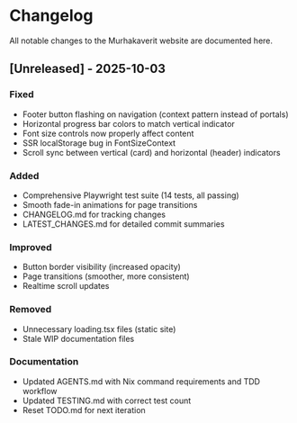 # Changelog

All notable changes to the Murhakaverit website are documented here.

## [Unreleased] - 2025-10-03

### Fixed
- Footer button flashing on navigation (context pattern instead of portals)
- Horizontal progress bar colors to match vertical indicator
- Font size controls now properly affect content
- SSR localStorage bug in FontSizeContext
- Scroll sync between vertical (card) and horizontal (header) indicators

### Added
- Comprehensive Playwright test suite (14 tests, all passing)
- Smooth fade-in animations for page transitions
- CHANGELOG.md for tracking changes
- LATEST_CHANGES.md for detailed commit summaries

### Improved
- Button border visibility (increased opacity)
- Page transitions (smoother, more consistent)
- Realtime scroll updates

### Removed
- Unnecessary loading.tsx files (static site)
- Stale WIP documentation files

### Documentation
- Updated AGENTS.md with Nix command requirements and TDD workflow
- Updated TESTING.md with correct test count
- Reset TODO.md for next iteration

